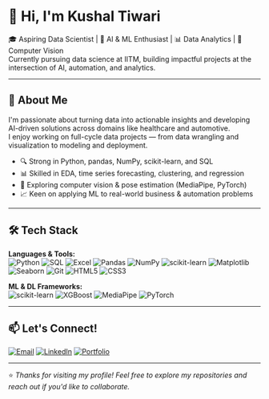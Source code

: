 # 👋 Hi, I'm Kushal Tiwari

🎓 Aspiring Data Scientist | 🧠 AI & ML Enthusiast | 📊 Data Analytics | 🤖 Computer Vision  
Currently pursuing data science at IITM, building impactful projects at the intersection of AI, automation, and analytics.

---

## 🚀 About Me

I'm passionate about turning data into actionable insights and developing AI-driven solutions across domains like healthcare and automotive.  
I enjoy working on full-cycle data projects — from data wrangling and visualization to modeling and deployment.

- 🔍 Strong in Python, pandas, NumPy, scikit-learn, and SQL
- 📊 Skilled in EDA, time series forecasting, clustering, and regression
- 🧠 Exploring computer vision & pose estimation (MediaPipe, PyTorch)
- 📈 Keen on applying ML to real-world business & automation problems

---

## 🛠️ Tech Stack

**Languages & Tools:**  
![Python](https://img.shields.io/badge/Python-3776AB?style=for-the-badge&logo=python&logoColor=white)
![SQL](https://img.shields.io/badge/SQL-4479A1?style=for-the-badge&logo=postgresql&logoColor=white)
![Excel](https://img.shields.io/badge/Excel-217346?style=for-the-badge&logo=microsoft-excel&logoColor=white)
![Pandas](https://img.shields.io/badge/Pandas-150458?style=for-the-badge&logo=pandas&logoColor=white)
![NumPy](https://img.shields.io/badge/NumPy-013243?style=for-the-badge&logo=numpy&logoColor=white)
![scikit-learn](https://img.shields.io/badge/scikit--learn-F7931E?style=for-the-badge&logo=scikit-learn&logoColor=white)
![Matplotlib](https://img.shields.io/badge/Matplotlib-11557C?style=for-the-badge&logo=matplotlib&logoColor=white)
![Seaborn](https://img.shields.io/badge/Seaborn-3776AB?style=for-the-badge&logo=python&logoColor=white)
![Git](https://img.shields.io/badge/Git-F05032?style=for-the-badge&logo=git&logoColor=white)
![HTML5](https://img.shields.io/badge/HTML5-E34F26?style=for-the-badge&logo=html5&logoColor=white)
![CSS3](https://img.shields.io/badge/CSS3-1572B6?style=for-the-badge&logo=css3&logoColor=white)

**ML & DL Frameworks:**  
![scikit-learn](https://img.shields.io/badge/scikit--learn-F7931E?style=for-the-badge&logo=scikit-learn&logoColor=white)
![XGBoost](https://img.shields.io/badge/XGBoost-EC6C00?style=for-the-badge&logo=xgboost&logoColor=white)
![MediaPipe](https://img.shields.io/badge/MediaPipe-FF6F00?style=for-the-badge&logo=google&logoColor=white)
![PyTorch](https://img.shields.io/badge/PyTorch-EE4C2C?style=for-the-badge&logo=pytorch&logoColor=white)

---

## 📫 Let's Connect!

[![Email](https://img.shields.io/badge/Email-D14836?style=for-the-badge&logo=gmail&logoColor=white)](mailto:your.email@example.com)
[![LinkedIn](https://img.shields.io/badge/LinkedIn-0077B5?style=for-the-badge&logo=linkedin&logoColor=white)](https://linkedin.com/in/yourprofile)
[![Portfolio](https://img.shields.io/badge/Portfolio-000000?style=for-the-badge&logo=github&logoColor=white)](https://yourwebsite.com)

---

⭐️ *Thanks for visiting my profile! Feel free to explore my repositories and reach out if you'd like to collaborate.*
